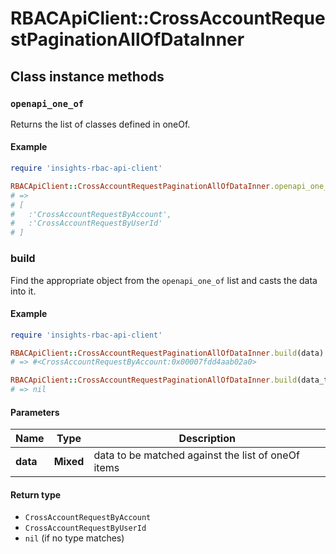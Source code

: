 # RBACApiClient::CrossAccountRequestPaginationAllOfDataInner

## Class instance methods

### `openapi_one_of`

Returns the list of classes defined in oneOf.

#### Example

```ruby
require 'insights-rbac-api-client'

RBACApiClient::CrossAccountRequestPaginationAllOfDataInner.openapi_one_of
# =>
# [
#   :'CrossAccountRequestByAccount',
#   :'CrossAccountRequestByUserId'
# ]
```

### build

Find the appropriate object from the `openapi_one_of` list and casts the data into it.

#### Example

```ruby
require 'insights-rbac-api-client'

RBACApiClient::CrossAccountRequestPaginationAllOfDataInner.build(data)
# => #<CrossAccountRequestByAccount:0x00007fdd4aab02a0>

RBACApiClient::CrossAccountRequestPaginationAllOfDataInner.build(data_that_doesnt_match)
# => nil
```

#### Parameters

| Name | Type | Description |
| ---- | ---- | ----------- |
| **data** | **Mixed** | data to be matched against the list of oneOf items |

#### Return type

- `CrossAccountRequestByAccount`
- `CrossAccountRequestByUserId`
- `nil` (if no type matches)

